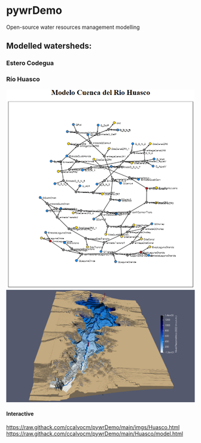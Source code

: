# pywrDemo
Open-source water resources management modelling 

## Modelled watersheds:

### Estero Codegua
### Río Huasco

![alt text](https://github.com/ccalvocm/pywrDemo/blob/pruebas/imgs/Huasco.png)
![alt text](https://github.com/ccalvocm/pywrDemo/blob/main/imgs/modeloHuasco.png)

#### Interactive
https://raw.githack.com/ccalvocm/pywrDemo/main/imgs/Huasco.html  
https://raw.githack.com/ccalvocm/pywrDemo/main/Huasco/model.html

